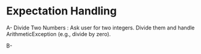 # Expectation Handling

A- Divide Two Numbers : Ask user for two integers. Divide them and handle ArithmeticException (e.g., divide by zero).

B-